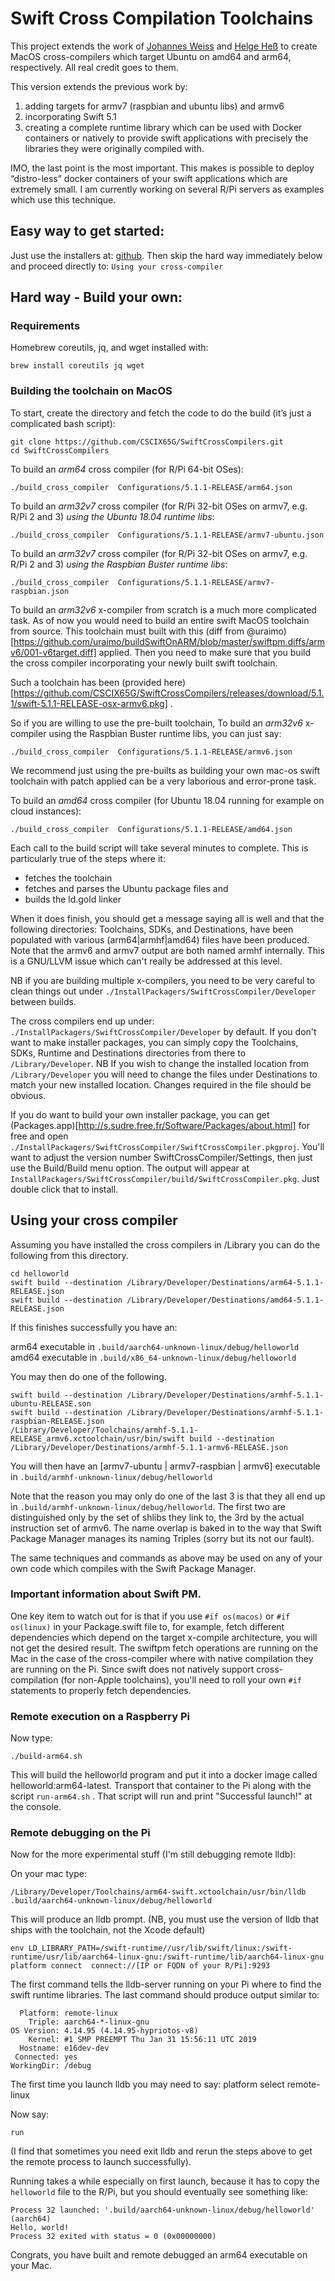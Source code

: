 # Swift Cross Compilation Toolchains

This project extends the work of [Johannes Weiss](https://github.com/weissi) and [Helge Heß](https://github.com/AlwaysRightInstitute/swift-mac2arm-x-compile-toolchain) to create MacOS cross-compilers which target Ubuntu on amd64 and arm64, respectively.  All real credit goes to them.

This version extends the previous work by:

1. adding targets for armv7 (raspbian and ubuntu libs) and armv6
2. incorporating Swift 5.1
3. creating a complete runtime library which can be used with Docker containers or natively to provide swift applications with precisely the libraries they were originally compiled with. 

IMO, the last point is the most important.  This makes is possible to deploy “distro-less” docker containers of your swift applications which are extremely small.  I am currently working on several R/Pi servers as examples which use this technique.

## Easy way to get started:

Just use the installers at: [github](https://github.com/CSCIX65G/SwiftCrossCompilers/releases).  Then skip the hard way immediately below and proceed directly to: `Using your cross-compiler`

## Hard way - Build your own: 

### Requirements
Homebrew coreutils, jq, and wget installed with:

    brew install coreutils jq wget

### Building the  toolchain on MacOS

To start, create the directory and fetch the code to do the build (it’s just a complicated bash script):

```
git clone https://github.com/CSCIX65G/SwiftCrossCompilers.git
cd SwiftCrossCompilers
```
To build an *arm64* cross compiler (for R/Pi 64-bit OSes):

    ./build_cross_compiler  Configurations/5.1.1-RELEASE/arm64.json

To build an *arm32v7* cross compiler (for R/Pi 32-bit OSes on armv7, e.g. R/Pi 2 and 3) *using the Ubuntu 18.04 runtime libs*:

    ./build_cross_compiler  Configurations/5.1.1-RELEASE/armv7-ubuntu.json
    
To build an *arm32v7* cross compiler (for R/Pi 32-bit OSes on armv7, e.g. R/Pi 2 and 3) *using the Raspbian Buster runtime libs*:

    ./build_cross_compiler  Configurations/5.1.1-RELEASE/armv7-raspbian.json

To build an *arm32v6* x-compiler from scratch is a much more complicated task.  As of now you would need to build an entire swift MacOS toolchain from source.  This toolchain must built with this 
(diff from @uraimo)[https://github.com/uraimo/buildSwiftOnARM/blob/master/swiftpm.diffs/armv6/001-v6target.diff]
applied. Then you need to make sure that you build the cross compiler incorporating your newly built swift toolchain.

Such a toolchain has been (provided here)[https://github.com/CSCIX65G/SwiftCrossCompilers/releases/download/5.1.1/swift-5.1.1-RELEASE-osx-armv6.pkg] . 

So if you are willing to use the pre-built toolchain,  To build an *arm32v6* x-compiler using the Raspbian Buster runtime libs, you can just say:

    ./build_cross_compiler  Configurations/5.1.1-RELEASE/armv6.json

We recommend just using the pre-builts as building your own mac-os swift toolchain with patch applied can be a very laborious and error-prone task.

To build an *amd64* cross compiler (for Ubuntu 18.04 running for example on cloud instances):

    ./build_cross_compiler  Configurations/5.1.1-RELEASE/amd64.json

Each call to the build script will take several minutes to complete. This is particularly true of the steps where it:

* fetches the toolchain 
* fetches and parses the Ubuntu package files and 
* builds the ld.gold linker 

When it does finish, you should get a message saying all is well and that the following directories: Toolchains, SDKs, and Destinations, have been populated with various (arm64|armhf|amd64) files have been produced.  Note that the armv6 and armv7 output are both named armhf internally.  This is a GNU/LLVM issue which can't really be addressed at this level.  

NB if you are building multiple x-compilers, you need to be very careful to clean things out under `./InstallPackagers/SwiftCrossCompiler/Developer` between builds.

The cross compilers end up under: `./InstallPackagers/SwiftCrossCompiler/Developer` by default.  If you don't want to make installer packages, you can simply copy the Toolchains, SDKs, Runtime and Destinations directories from there to `/Library/Developer`.  NB If you wish to change the installed location from `/Library/Developer` you will need to change the files under Destinations to match your new installed location.  Changes required in the file should be obvious.

If you do want to build your own installer package, you can get (Packages.app)[http://s.sudre.free.fr/Software/Packages/about.html] for free and open `./InstallPackagers/SwiftCrossCompiler/SwiftCrossCompiler.pkgproj`.  You'll want to adjust the version number SwiftCrossCompiler/Settings, then just use the Build/Build menu option.  The output will appear at `InstallPackagers/SwiftCrossCompiler/build/SwiftCrossCompiler.pkg`. Just double click that to install.

## Using your cross compiler
Assuming you have installed the cross compilers in /Library you can do the following from this directory.

    cd helloworld
    swift build --destination /Library/Developer/Destinations/arm64-5.1.1-RELEASE.json
    swift build --destination /Library/Developer/Destinations/amd64-5.1.1-RELEASE.json

If this finishes successfully you have an:
    
arm64 executable in `.build/aarch64-unknown-linux/debug/helloworld`
amd64 executable in `.build/x86_64-unknown-linux/debug/helloworld`  

You may then do one of the following.
    
    swift build --destination /Library/Developer/Destinations/armhf-5.1.1-ubuntu-RELEASE.son
    swift build --destination /Library/Developer/Destinations/armhf-5.1.1-raspbian-RELEASE.json
    /Library/Developer/Toolchains/armhf-5.1.1-RELEASE_armv6.xctoolchain/usr/bin/swift build --destination /Library/Developer/Destinations/armhf-5.1.1-armv6-RELEASE.json

You will then have an [armv7-ubuntu | armv7-raspbian | armv6] executable in `.build/armhf-unknown-linux/debug/helloworld`

Note that the reason you may only do one of the last 3 is that they all end up in  `.build/armhf-unknown-linux/debug/helloworld`. The first two are distinguished only by the set of shlibs they link to, the 3rd by the actual instruction set of armv6.  The name overlap is baked in to the way that Swift Package Manager manages its naming Triples (sorry but its not our fault).

The same techniques and commands as above may be used on any of your own code which compiles with the Swift Package Manager.

### Important information about Swift PM.

One key item to watch out for is that if you use `#if os(macos)` or `#if os(linux)` in your Package.swift file to, for example, fetch different dependencies which depend on the target x-compile architecture, you will not get the desired result.  The swiftpm fetch operations are running on the Mac in the case of the cross-compiler where with native compilation they are running on the Pi.  Since swift does not natively support cross-compilation (for non-Apple toolchains), you'll need to roll your own `#if` statements to properly fetch dependencies.

### Remote execution on a Raspberry Pi

Now type:

    ./build-arm64.sh

This will build the helloworld program and put it into a docker image called helloworld:arm64-latest.  Transport that container to the Pi along with the script `run-arm64.sh` .  That script will run and print "Successful launch!" at the console.

### Remote debugging on the Pi

Now for the more experimental stuff (I'm still debugging remote lldb):

On your mac type:

    /Library/Developer/Toolchains/arm64-swift.xctoolchain/usr/bin/lldb .build/aarch64-unknown-linux/debug/helloworld

This will produce an lldb prompt.   (NB, you must use the version of lldb that ships with the toolchain, not the Xcode default)

    env LD_LIBRARY_PATH=/swift-runtime//usr/lib/swift/linux:/swift-runtime/usr/lib/aarch64-linux-gnu:/swift-runtime/lib/aarch64-linux-gnu
    platform connect  connect://[IP or FQDN of your R/Pi]:9293

The first command tells the lldb-server running on your Pi where to find the swift runtime libraries. The last command should produce output similar to:

```
  Platform: remote-linux
    Triple: aarch64-*-linux-gnu
OS Version: 4.14.95 (4.14.95-hypriotos-v8)
    Kernel: #1 SMP PREEMPT Thu Jan 31 15:56:11 UTC 2019
  Hostname: e16dev-dev
 Connected: yes
WorkingDir: /debug
```

The first time you launch lldb you may need to say:
platform select remote-linux

Now say:

    run

(I find that sometimes you need exit lldb and rerun the steps above to get the remote process to launch successfully).

Running takes a while especially on first launch, because it has to copy the `helloworld` file to the R/Pi, but you should eventually see something like:

```
Process 32 launched: '.build/aarch64-unknown-linux/debug/helloworld' (aarch64)
Hello, world!
Process 32 exited with status = 0 (0x00000000) 
```

Congrats, you have built and remote debugged an arm64 executable on your Mac.


